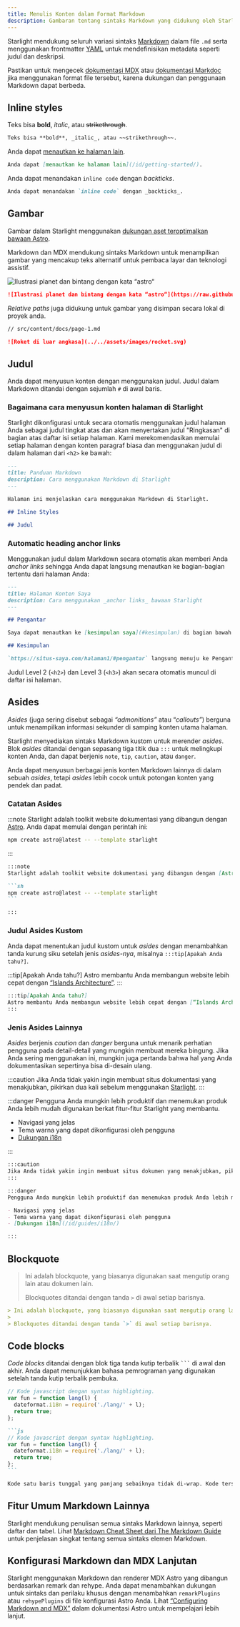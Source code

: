 ```yaml
---
title: Menulis Konten dalam Format Markdown
description: Gambaran tentang sintaks Markdown yang didukung oleh Starlight.
---
```


Starlight mendukung seluruh variasi sintaks [Markdown](https://daringfireball.net/projects/markdown/) dalam file `.md` serta menggunakan frontmatter [YAML](https://dev.to/paulasantamaria/introduction-to-yaml-125f) untuk mendefinisikan metadata seperti judul dan deskripsi.

Pastikan untuk mengecek [dokumentasi MDX](https://mdxjs.com/docs/what-is-mdx/#markdown) atau [dokumentasi Markdoc](https://markdoc.dev/docs/syntax) jika menggunakan format file tersebut, karena dukungan dan penggunaan Markdown dapat berbeda.

## Inline styles

Teks bisa **bold**, _italic_, atau ~~strikethrough~~.

```md
Teks bisa **bold**, _italic_, atau ~~strikethrough~~.
```

Anda dapat [menautkan ke halaman lain](/id/getting-started/).

```md
Anda dapat [menautkan ke halaman lain](/id/getting-started/).
```

Anda dapat menandakan `inline code` dengan _backticks_.

```md
Anda dapat menandakan `inline code` dengan _backticks_.
```

## Gambar

Gambar dalam Starlight menggunakan [dukungan aset teroptimalkan bawaan Astro](https://docs.astro.build/en/guides/assets/).

Markdown dan MDX mendukung sintaks Markdown untuk menampilkan gambar yang mencakup teks alternatif untuk pembaca layar dan teknologi assistif.

![Ilustrasi planet dan bintang dengan kata “astro“](https://raw.githubusercontent.com/withastro/docs/main/public/default-og-image.png)

```md
![Ilustrasi planet dan bintang dengan kata “astro“](https://raw.githubusercontent.com/withastro/docs/main/public/default-og-image.png)
```

_Relative paths_ juga didukung untuk gambar yang disimpan secara lokal di proyek anda.

```md
// src/content/docs/page-1.md

![Roket di luar angkasa](../../assets/images/rocket.svg)
```

## Judul

Anda dapat menyusun konten dengan menggunakan judul. Judul dalam Markdown ditandai dengan sejumlah `#` di awal baris.

### Bagaimana cara menyusun konten halaman di Starlight

Starlight dikonfigurasi untuk secara otomatis menggunakan judul halaman Anda sebagai judul tingkat atas dan akan menyertakan judul "Ringkasan" di bagian atas daftar isi setiap halaman. Kami merekomendasikan memulai setiap halaman dengan konten paragraf biasa dan menggunakan judul di dalam halaman dari `<h2>` ke bawah:

```md
---
title: Panduan Markdown
description: Cara menggunakan Markdown di Starlight
---

Halaman ini menjelaskan cara menggunakan Markdown di Starlight.

## Inline Styles

## Judul
```

### Automatic heading anchor links

Menggunakan judul dalam Markdown secara otomatis akan memberi Anda _anchor links_ sehingga Anda dapat langsung menautkan ke bagian-bagian tertentu dari halaman Anda:

```md
---
title: Halaman Konten Saya
description: Cara menggunakan _anchor links_ bawaan Starlight
---

## Pengantar

Saya dapat menautkan ke [kesimpulan saya](#kesimpulan) di bagian bawah halaman yang sama.

## Kesimpulan

`https://situs-saya.com/halaman1/#pengantar` langsung menuju ke Pengantar saya.
```

Judul Level 2 (`<h2>`) dan Level 3 (`<h3>`) akan secara otomatis muncul di daftar isi halaman.

## Asides

_Asides_ (juga sering disebut sebagai _“admonitions”_ atau “_callouts”_) berguna untuk menampilkan informasi sekunder di samping konten utama halaman.

Starlight menyediakan sintaks Markdown kustom untuk merender _asides_. Blok _asides_ ditandai dengan sepasang tiga titik dua `:::` untuk melingkupi konten Anda, dan dapat berjenis `note`, `tip`, `caution`, atau `danger`.

Anda dapat menyusun berbagai jenis konten Markdown lainnya di dalam sebuah _asides_, tetapi _asides_ lebih cocok untuk potongan konten yang pendek dan padat.

### Catatan Asides

:::note
Starlight adalah toolkit website dokumentasi yang dibangun dengan [Astro](https://astro.build/). Anda dapat memulai dengan perintah ini:

```sh
npm create astro@latest -- --template starlight
```

:::

````md
:::note
Starlight adalah toolkit website dokumentasi yang dibangun dengan [Astro](https://astro.build/). Anda dapat memulai dengan perintah ini:

```sh
npm create astro@latest -- --template starlight
```

:::
````

### Judul Asides Kustom

Anda dapat menentukan judul kustom untuk _asides_ dengan menambahkan tanda kurung siku setelah jenis _asides-nya_, misalnya `:::tip[Apakah Anda tahu?]`.

:::tip[Apakah Anda tahu?]
Astro membantu Anda membangun website lebih cepat dengan [“Islands Architecture”](https://docs.astro.build/en/concepts/islands/).
:::

```md
:::tip[Apakah Anda tahu?]
Astro membantu Anda membangun website lebih cepat dengan [“Islands Architecture”](https://docs.astro.build/en/concepts/islands/).
:::
```

### Jenis Asides Lainnya

_Asides_ berjenis _caution_ dan _danger_ berguna untuk menarik perhatian pengguna pada detail-detail yang mungkin membuat mereka bingung.
Jika Anda sering menggunakan ini, mungkin juga pertanda bahwa hal yang Anda dokumentasikan sepertinya bisa di-desain ulang.

:::caution
Jika Anda tidak yakin ingin membuat situs dokumentasi yang menakjubkan, pikirkan dua kali sebelum menggunakan [Starlight](/id/).
:::

:::danger
Pengguna Anda mungkin lebih produktif dan menemukan produk Anda lebih mudah digunakan berkat fitur-fitur Starlight yang membantu.

- Navigasi yang jelas
- Tema warna yang dapat dikonfigurasi oleh pengguna
- [Dukungan i18n](/id/guides/i18n/)

:::

```md
:::caution
Jika Anda tidak yakin ingin membuat situs dokumen yang menakjubkan, pikirkan dua kali sebelum menggunakan [Starlight](/id/).
:::

:::danger
Pengguna Anda mungkin lebih produktif dan menemukan produk Anda lebih mudah digunakan berkat fitur-fitur Starlight yang membantu.

- Navigasi yang jelas
- Tema warna yang dapat dikonfigurasi oleh pengguna
- [Dukungan i18n](/id/guides/i18n/)

:::
```

## Blockquote

> Ini adalah blockquote, yang biasanya digunakan saat mengutip orang lain atau dokumen lain.
>
> Blockquotes ditandai dengan tanda `>` di awal setiap barisnya.

```md
> Ini adalah blockquote, yang biasanya digunakan saat mengutip orang lain atau dokumen lain.
>
> Blockquotes ditandai dengan tanda `>` di awal setiap barisnya.
```

## Code blocks

_Code blocks_ ditandai dengan blok tiga tanda kutip terbalik <code>```</code> di awal dan akhir. Anda dapat menunjukkan bahasa pemrograman yang digunakan setelah tanda kutip terbalik pembuka.

```js
// Kode javascript dengan syntax highlighting.
var fun = function lang(l) {
  dateformat.i18n = require('./lang/' + l);
  return true;
};
```

````md
```js
// Kode javascript dengan syntax highlighting.
var fun = function lang(l) {
  dateformat.i18n = require('./lang/' + l);
  return true;
};
```
````

```md
Kode satu baris tunggal yang panjang sebaiknya tidak di-wrap. Kode tersebut harus menggulir secara horizontal jika terlalu panjang. Baris ini sudah cukup panjang untuk mencontohkan hal yang dimaksud.
```

## Fitur Umum Markdown Lainnya

Starlight mendukung penulisan semua sintaks Markdown lainnya, seperti daftar dan tabel. Lihat [Markdown Cheat Sheet dari The Markdown Guide](https://www.markdownguide.org/cheat-sheet/) untuk penjelasan singkat tentang semua sintaks elemen Markdown.

## Konfigurasi Markdown dan MDX Lanjutan

Starlight menggunakan Markdown dan renderer MDX Astro yang dibangun berdasarkan remark dan rehype. Anda dapat menambahkan dukungan untuk sintaks dan perilaku khusus dengan menambahkan `remarkPlugins` atau `rehypePlugins` di file konfigurasi Astro Anda. Lihat [“Configuring Markdown and MDX”](https://docs.astro.build/en/guides/markdown-content/#configuring-markdown-and-mdx) dalam dokumentasi Astro untuk mempelajari lebih lanjut.

